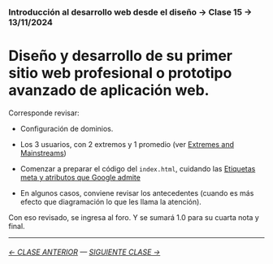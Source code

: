### Introducción al desarrollo web desde el diseño → Clase 15 → 13/11/2024

# Diseño y desarrollo de su primer sitio web profesional o prototipo avanzado de aplicación web.

Corresponde revisar:

- Configuración de dominios.

- Los 3 usuarios, con 2 extremos y 1 promedio (ver [Extremes and Mainstreams](https://www.designkit.org/methods/extremes-and-mainstreams.html))

- Comenzar a preparar el código del `index.html`, cuidando las [Etiquetas meta y atributos que Google admite](https://developers.google.com/search/docs/crawling-indexing/special-tags?hl=es)

- En algunos casos, conviene revisar los antecedentes (cuando es más efecto que diagramación lo que les llama la atención).

Con eso revisado, se ingresa al foro. Y se sumará 1.0 para su cuarta nota y final.

- - - - - - - 

###### [← CLASE ANTERIOR](https://github.com/profesorfaco/dno096-2024/tree/main/clase-14) — [SIGUIENTE CLASE →](https://github.com/profesorfaco/dno096-2024/tree/main/clase-16)
